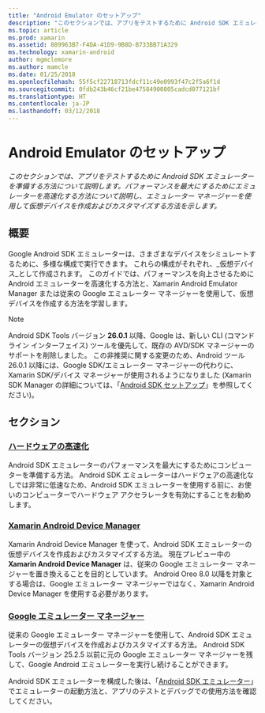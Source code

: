 ```yaml
---
title: "Android Emulator のセットアップ"
description: "このセクションでは、アプリをテストするために Android SDK エミュレーターを準備する方法について説明します。 パフォーマンスを最大にするためにエミュレーターを高速化する方法について説明し、エミュレーター マネージャーを使用して仮想デバイスを作成およびカスタマイズする方法を示します。"
ms.topic: article
ms.prod: xamarin
ms.assetid: 889963B7-F4DA-41D9-9B8D-B733BB71A329
ms.technology: xamarin-android
author: mgmclemore
ms.author: mamcle
ms.date: 01/25/2018
ms.openlocfilehash: 55f5cf22718713fdcf11c49e0993f47c2f5a6f1d
ms.sourcegitcommit: 0fdb243b46cf21be47584900805cadcd077121bf
ms.translationtype: HT
ms.contentlocale: ja-JP
ms.lasthandoff: 03/12/2018
---
```

# <a name="android-emulator-setup"></a>Android Emulator のセットアップ

_このセクションでは、アプリをテストするために Android SDK エミュレーターを準備する方法について説明します。パフォーマンスを最大にするためにエミュレーターを高速化する方法について説明し、エミュレーター マネージャーを使用して仮想デバイスを作成およびカスタマイズする方法を示します。_


## <a name="overview"></a>概要

Google Android SDK エミュレーターは、さまざまなデバイスをシミュレートするために、多様な構成で実行できます。 これらの構成がそれぞれ、_仮想デバイス_として作成されます。 このガイドでは、パフォーマンスを向上させるために Android エミュレーターを高速化する方法と、Xamarin Android Emulator Manager または従来の Google エミュレーター マネージャーを使用して、仮想デバイスを作成する方法を学習します。


> [!NOTE]
> Android SDK Tools バージョン **26.0.1** 以降、Google は、新しい CLI (コマンド ライン インターフェイス) ツールを優先して、既存の AVD/SDK マネージャーのサポートを削除しました。 この非推奨に関する変更のため、Android ツール 26.0.1 以降には、Google SDK/エミュレーター マネージャーの代わりに、Xamarin SDK/デバイス マネージャーが使用されるようになりました  (Xamarin SDK Manager の詳細については、「[Android SDK セットアップ](~/android/get-started/installation/android-sdk.md)」を参照してください)。


## <a name="sections"></a>セクション

### <a name="hardware-accelerationandroidget-startedinstallationandroid-emulatorhardware-accelerationmd"></a>[ハードウェアの高速化](~/android/get-started/installation/android-emulator/hardware-acceleration.md)

Android SDK エミュレーターのパフォーマンスを最大にするためにコンピューターを準備する方法。 Android SDK エミュレーターはハードウェアの高速化なしでは非常に低速なため、Android SDK エミュレーターを使用する前に、お使いのコンピューターでハードウェア アクセラレータを有効にすることをお勧めします。

### <a name="xamarin-android-device-managerandroidget-startedinstallationandroid-emulatorxamarin-device-managermd"></a>[Xamarin Android Device Manager](~/android/get-started/installation/android-emulator/xamarin-device-manager.md)

Xamarin Android Device Manager を使って、Android SDK エミュレーターの仮想デバイスを作成およびカスタマイズする方法。 現在プレビュー中の **Xamarin Android Device Manager** は、従来の Google エミュレーター マネージャーを置き換えることを目的としています。 Android Oreo 8.0 以降を対象とする場合は、Google エミュレーター マネージャーではなく、Xamarin Android Device Manager を使用する必要があります。

### <a name="google-emulator-managerandroidget-startedinstallationandroid-emulatorgoogle-emulator-managermd"></a>[Google エミュレーター マネージャー](~/android/get-started/installation/android-emulator/google-emulator-manager.md)

従来の Google エミュレーター マネージャーを使用して、Android SDK エミュレーターの仮想デバイスを作成およびカスタマイズする方法。 Android SDK Tools バージョン 25.2.5 以前に元の Google エミュレーター マネージャーを残して、Google Android エミュレーターを実行し続けることができます。

Android SDK エミュレーターを構成した後は、「[Android SDK エミュレーター](~/android/deploy-test/debugging/android-sdk-emulator/index.md)」でエミュレーターの起動方法と、アプリのテストとデバッグでの使用方法を確認してください。
